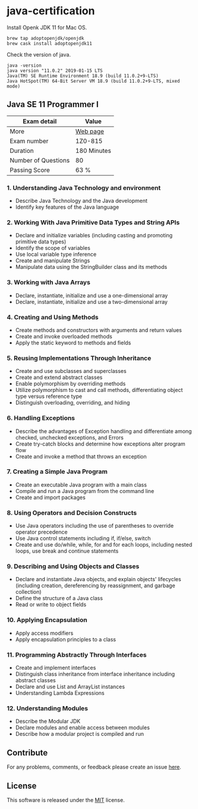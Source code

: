 # java-certification

Install Openk JDK 11 for Mac OS.
```
brew tap adoptopenjdk/openjdk
brew cask install adoptopenjdk11
```

Check the version of java.
```
java -version
java version "11.0.2" 2019-01-15 LTS
Java(TM) SE Runtime Environment 18.9 (build 11.0.2+9-LTS)
Java HotSpot(TM) 64-Bit Server VM 18.9 (build 11.0.2+9-LTS, mixed mode)
```

## Java SE 11 Programmer I
| Exam detail | Value |
|---|---|
| More | [Web page](https://education.oracle.com/java-se-11-programmer-i/pexam_1Z0-815) |
| Exam number | 1Z0-815 |
| Duration | 180 Minutes |
| Number of Questions | 80 |
| Passing Score | 63 % |

### 1. Understanding Java Technology and environment
- Describe Java Technology and the Java development
- Identify key features of the Java language

### 2. Working With Java Primitive Data Types and String APIs
- Declare and initialize variables (including casting and promoting primitive data types)
- Identify the scope of variables
- Use local variable type inference
- Create and manipulate Strings
- Manipulate data using the StringBuilder class and its methods

### 3. Working with Java Arrays
- Declare, instantiate, initialize and use a one-dimensional array
- Declare, instantiate, initialize and use a two-dimensional array

### 4. Creating and Using Methods
- Create methods and constructors with arguments and return values
- Create and invoke overloaded methods
- Apply the static keyword to methods and fields

### 5. Reusing Implementations Through Inheritance
- Create and use subclasses and superclasses
- Create and extend abstract classes
- Enable polymorphism by overriding methods
- Utilize polymorphism to cast and call methods, differentiating object type versus reference type
- Distinguish overloading, overriding, and hiding

### 6. Handling Exceptions
- Describe the advantages of Exception handling and differentiate among checked, unchecked exceptions, and Errors
- Create try-catch blocks and determine how exceptions alter program flow
- Create and invoke a method that throws an exception

### 7. Creating a Simple Java Program
- Create an executable Java program with a main class
- Compile and run a Java program from the command line
- Create and import packages

### 8. Using Operators and Decision Constructs
- Use Java operators including the use of parentheses to override operator precedence
- Use Java control statements including if, if/else, switch
- Create and use do/while, while, for and for each loops, including nested loops, use break and continue statements

### 9. Describing and Using Objects and Classes
- Declare and instantiate Java objects, and explain objects' lifecycles (including creation, dereferencing by reassignment, and garbage collection)
- Define the structure of a Java class
- Read or write to object fields

### 10. Applying Encapsulation
- Apply access modifiers
- Apply encapsulation principles to a class

### 11. Programming Abstractly Through Interfaces
- Create and implement interfaces
- Distinguish class inheritance from interface inheritance including abstract classes
- Declare and use List and ArrayList instances
- Understanding Lambda Expressions

### 12. Understanding Modules
- Describe the Modular JDK
- Declare modules and enable access between modules
- Describe how a modular project is compiled and run

## Contribute
For any problems, comments, or feedback please create an issue [here](https://github.com/egnaf/java-certification/issues).
<br>

## License
This software is released under the [MIT](http://mitlicense.org) license.
